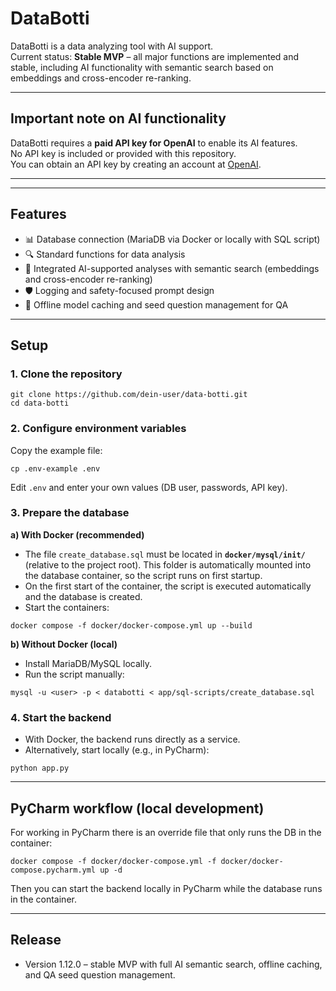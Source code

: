 # DataBotti

DataBotti is a data analyzing tool with AI support.  
Current status: **Stable MVP** – all major functions are implemented and stable, including AI functionality with semantic search based on embeddings and cross-encoder re-ranking.

---

## Important note on AI functionality
DataBotti requires a **paid API key for OpenAI** to enable its AI features.  
No API key is included or provided with this repository.  
You can obtain an API key by creating an account at [OpenAI](https://openai.com/api/).

---

---

## Features
- 📊 Database connection (MariaDB via Docker or locally with SQL script)  
- 🔍 Standard functions for data analysis  
- 🤖 Integrated AI-supported analyses with semantic search (embeddings and cross-encoder re-ranking)  
- 🛡️ Logging and safety-focused prompt design  
- 💾 Offline model caching and seed question management for QA  

---

## Setup

### 1. Clone the repository
```
git clone https://github.com/dein-user/data-botti.git
cd data-botti
```

### 2. Configure environment variables
Copy the example file:
```
cp .env-example .env
```
Edit `.env` and enter your own values (DB user, passwords, API key).

### 3. Prepare the database

**a) With Docker (recommended)**  
- The file `create_database.sql` must be located in **`docker/mysql/init/`** (relative to the project root). This folder is automatically mounted into the database container, so the script runs on first startup.  
- On the first start of the container, the script is executed automatically and the database is created.  
- Start the containers:
```
docker compose -f docker/docker-compose.yml up --build
```

**b) Without Docker (local)**  
- Install MariaDB/MySQL locally.  
- Run the script manually:  
```
mysql -u <user> -p < databotti < app/sql-scripts/create_database.sql
```

### 4. Start the backend
- With Docker, the backend runs directly as a service.  
- Alternatively, start locally (e.g., in PyCharm):
```
python app.py
```

---

## PyCharm workflow (local development)
For working in PyCharm there is an override file that only runs the DB in the container:
```
docker compose -f docker/docker-compose.yml -f docker/docker-compose.pycharm.yml up -d
```
Then you can start the backend locally in PyCharm while the database runs in the container.

---

## Release
- Version 1.12.0 – stable MVP with full AI semantic search, offline caching, and QA seed question management.